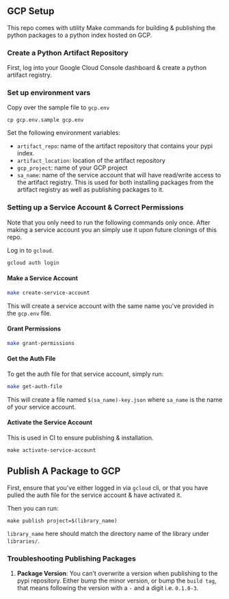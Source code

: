## GCP Setup

This repo comes with utility Make commands for building & publishing the python packages
to a python index hosted on
GCP.

### Create a Python Artifact Repository

First, log into your Google Cloud Console dashboard & create a python artifact registry.

### Set up environment vars

Copy over the sample file to `gcp.env`

```
cp gcp.env.sample gcp.env
```

Set the following environment variables:

* `artifact_repo`: name of the artifact repository that contains your pypi index.
* `artifact_location`: location of the artifact repository
* `gcp_project`: name of your GCP project
* `sa_name`: name of the service account that will have read/write access to the artifact
  registry. This is used for
  both installing packages from the artifact registry as well as publishing packages to
  it.

### Setting up a Service Account & Correct Permissions

Note that you only need to run the following commands only once. After making a service
account you an simply use it
upon future clonings of this repo.

Log in to `gcloud`.

```bash
gcloud auth login
```

#### Make a Service Account

```bash
make create-service-account
```

This will create a service account with the same name you've provided in the `gcp.env`
file.

#### Grant Permissions

```bash
make grant-permissions
```

#### Get the Auth File

To get the auth file for that service account, simply run:

```bash
make get-auth-file
```

This will create a file named `$(sa_name)-key.json` where `sa_name` is the name of your
service account.

#### Activate the Service Account

This is used in CI to ensure publishing & installation.

```
make activate-service-account
```

## Publish A Package to GCP

First, ensure that you've either logged in via `gcloud` cli, or that you have pulled the
auth file for the service
account & have activated it.

Then you can run:

```
make publish project=$(library_name)
```

`library_name` here should match the directory name of the library under `libraries/`.

### Troubleshooting Publishing Packages

1. **Package Version**: You can't overwrite a version when publishing to the pypi
   repository. Either bump the minor
   version, or bump the `build tag`, that means following the version with a `-` and a
   digit i.e. `0.1.0-3`.

